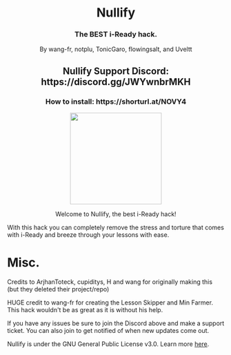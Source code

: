 <h1 align="center">Nullify</h1>
<h3 align="center">The BEST i-Ready hack.</h3>
<p align="center">
By wang-fr, notplu, TonicGaro, flowingsalt, and Uveltt
</p>
<h2 align="center">Nullify Support Discord: https://discord.gg/JWYwnbrMKH</h2>
<h3 align="center">How to install: https://shorturl.at/NOVY4</h3>

<p align="center">
<img width="212" height="212" src="https://res.cloudinary.com/dodofguiy/image/upload/v1671071889/icon_f6pwnj.png">
</p>

<p align="center">
Welcome to Nullify, the best i-Ready hack!

With this hack you can completely remove the stress and torture that comes with i-Ready and breeze through your lessons with ease.

# Misc.

Credits to ArjhanToteck, cupiditys, H and wang for originally making this (but they deleted their project/repo)

HUGE credit to wang-fr for creating the Lesson Skipper and Min Farmer. This hack wouldn't be as great as it is without his help.

If you have any issues be sure to join the Discord above and make a support ticket. You can also join to get notified of when new updates come out.
</p>

Nullify is under the GNU General Public License v3.0. Learn more [here](https://raw.githubusercontent.com/notplu/Nullify/main/LICENSE).
